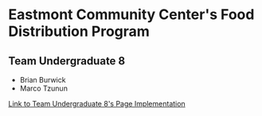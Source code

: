 # Eastmont Community Center's Food Distribution Program

## Team Undergraduate 8
- Brian Burwick 
- Marco Tzunun 

[Link to Team Undergraduate 8's Page Implementation](https://research-and-development-2024.github.io/websites-for-good-2024-ecc/ueight/index.html)
